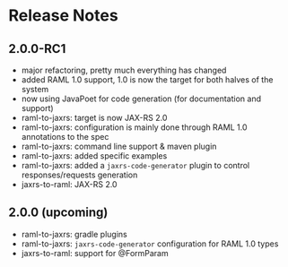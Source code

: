 # Release Notes

## 2.0.0-RC1

- major refactoring, pretty much everything has changed
- added RAML 1.0 support, 1.0 is now the target for both halves of the system
- now using JavaPoet for code generation (for documentation and support)
- raml-to-jaxrs: target is now JAX-RS 2.0
- raml-to-jaxrs: configuration is mainly done through RAML 1.0 annotations to the spec
- raml-to-jaxrs: command line support & maven plugin
- raml-to-jaxrs: added specific examples
- raml-to-jaxrs: added a `jaxrs-code-generator` plugin to control responses/requests generation
- jaxrs-to-raml: JAX-RS 2.0

## 2.0.0 (upcoming)

- raml-to-jaxrs: gradle plugins
- raml-to-jaxrs: `jaxrs-code-generator` configuration for RAML 1.0 types
- jaxrs-to-raml: support for @FormParam
